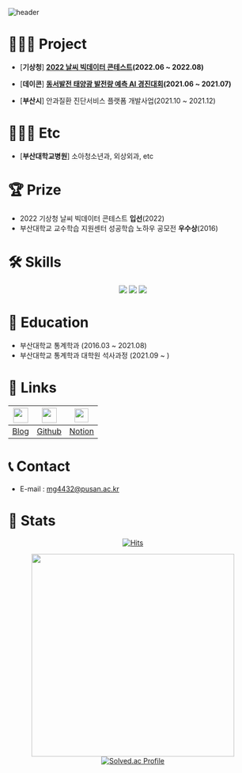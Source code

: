 ![header](https://capsule-render.vercel.app/api?type=waving&color=gradient&height=300&section=header&text=Welcome!&fontSize=80&animation=fadeIn&desc=Mingyu's%20Github%20Profile&descAlignY=65&descAlign=60)

# 👨🏻‍💻 Project
- [**기상청**] **[2022 날씨 빅데이터 콘테스트](https://bd.kma.go.kr/contest/)(2022.06 ~ 2022.08)**
    
- [**데이콘**] **[동서발전 태양광 발전량 예측 AI 경진대회](https://dacon.io/competitions/official/235720/overview/description)(2021.06 ~ 2021.07)**
        
- [**부산시**] 안과질환 진단서비스 플랫폼 개발사업(2021.10 ~ 2021.12)
        
# 👨🏻‍💻 Etc
- [**부산대학교병원**] 소아청소년과,  외상외과, etc

# 🏆 Prize
- 2022 기상청 날씨 빅데이터 콘테스트 **입선**(2022)
- 부산대학교 교수학습 지원센터 성공학습 노하우 공모전 **우수상**(2016)

# 🛠️ Skills
<div align=center>
<img src="https://img.shields.io/badge/Python-3776AB?style=flat-square&logo=Python&logoColor=white"/></a>
<img src="https://img.shields.io/badge/R-276DC3?style=flat-square&logo=R&logoColor=white"/></a>
<img src="https://img.shields.io/badge/MySQL-4479A2?style=flat-square&logo=MySQL&logoColor=white"/></a>
</div>

# 🏫 Education
- 부산대학교 통계학과 (2016.03 ~ 2021.08)
- 부산대학교 통계학과 대학원 석사과정 (2021.09 ~ )

# 📓 Links
<div align=center>

|<img src="https://blog.kakaocdn.net/dn/tJJAF/btqNH0rpnHA/QFedr6Gwu7hoSEDOKltfvk/img.png" width = "30"/></a>|<img src="https://miro.medium.com/v2/resize:fit:636/format:webp/1*1OKmA2EdGln8O6RCVORgGg.png" width = "30"/></a>|<img src="https://upload.wikimedia.org/wikipedia/commons/thumb/e/e9/Notion-logo.svg/100px-Notion-logo.svg.png" width = "28"/></a>|
|--|--|--|
|[Blog](https://park-mingyu.tistory.com/)|[Github](https://github.com/mg4432)|[Notion](https://mingyupark.notion.site/Mingyu-Park-a3eb0a30e8af45f297a2e1d247f48dd8)|

</div>

# 📞 Contact 
- E-mail : mg4432@pusan.ac.kr

# 🎢 Stats

<div align=center>
 
[![Hits](https://hits.seeyoufarm.com/api/count/incr/badge.svg?url=https%3A%2F%2Fgithub.com%2Fmg4432&count_bg=%2379C83D&title_bg=%23555555&icon=&icon_color=%23E7E7E7&title=hits&edge_flat=false)](https://hits.seeyoufarm.com)

<img src="https://github-readme-stats.vercel.app/api?username=mg4432&theme=vue&show_icons=true" width = "410"/></a>
[![Solved.ac Profile](http://mazassumnida.wtf/api/generate_badge?boj=mg4432&size=large)](https://solved.ac/mg4432)

</div>

